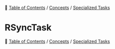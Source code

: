 🔖 [Table of Contents](../../README.md) / [Concepts](../README.md) / [Specialized Tasks](README.md)

# RSyncTask

🔖 [Table of Contents](../../README.md) / [Concepts](../README.md) / [Specialized Tasks](README.md)

